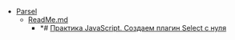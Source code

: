 - <a href = "E:\Node_projects\Node_Way\Education\Vldn\Parsel\cat.Parsel\dir.Parsel.md">Parsel</a>
    - <a href = "E:\Node_projects\Node_Way\Education\Vldn\Parsel\ReadMe.md">ReadMe.md</a>
        - *# [Практика JavaScript. Создаем плагин Select с нуля](https://www.youtube.com/watch?v=35va4OY7Y1c&t=268s&ab_channel=%D0%92%D0%BB%D0%B0%D0%B4%D0%B8%D0%BB%D0%B5%D0%BD%D0%9C%D0%B8%D0%BD%D0%B8%D0%BD)
